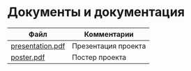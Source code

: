 # Документы и документация



Файл  | Комментарии
------------- | -------------
[presentation.pdf](presentation.pdf)  | Презентация проекта
[poster.pdf](poster.pdf)  |  Постер проекта
